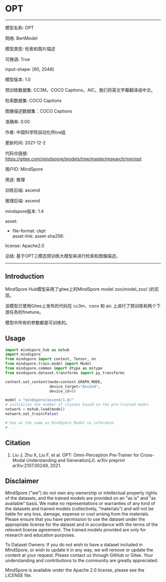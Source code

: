 # OPT

---

模型名称: OPT

网络: BertModel

模型类型: 检索和图片描述

可微调: True

input-shape: [90, 2048]

模型版本: 1.0

预训练数据集: CC3M，COCO Captions，AIC，我们将英文字幕翻译成中文。

检索数据集: COCO Captions

图像描述数据集：COCO Captions

准确率: 0.00

作者: 中国科学院自动化所iva组

更新时间: 2021-12-2

代码仓链接:  https://gitee.com/mindspore/models/tree/master/research/mm/opt

用户ID: MindSpore

用途: 推理

训练后端: ascend

推理后端: ascend

mindspore版本: 1.4

asset:  

-
    file-format: ckpt  
    asset-link:
    asset-sha256:

license: Apache2.0

总结: 基于OPT三模态预训练大模型来进行检索和图像描述。

---

## Introduction

MindSpore Hub模型采用了gitee上的MindSpore model zoo(model_zoo/ )的实现。

该模型已使用Gitee上发布的代码在 cc3m、coco 和 aic 上进行了预训练和两个下游任务的finetune。

模型中所有的参数都是可训练的。

## Usage

```python
import mindspore_hub as mshub
import mindspore
from mindspore import context, Tensor, nn
from mindspore.train.model import Model
from mindspore.common import dtype as mstype
from mindspore.dataset.transforms import py_transforms

context.set_context(mode=context.GRAPH_MODE,
                    device_target="Ascend",
                    device_id=0)

model = "mindspore/ascend/1.0/"
# initialize the number of classes based on the pre-trained model
network = mshub.load(model)
network.set_train(False)

# Use as the same as MindSpore Model to inference.
# ...
```

## Citation

1. Liu J, Zhu X, Liu F, et al. OPT: Omni-Perception Pre-Trainer for Cross-Modal Understanding and Generation[J]. arXiv preprint arXiv:2107.00249, 2021.

## Disclaimer

MindSpore ("we") do not own any ownership or intellectual property rights of the datasets, and the trained models are provided on an "as is" and "as available" basis. We make no representations or warranties of any kind of the datasets and trained models (collectively, “materials”) and will not be liable for any loss, damage, expense or cost arising from the materials. Please ensure that you have permission to use the dataset under the appropriate license for the dataset and in accordance with the terms of the relevant license agreement. The trained models provided are only for research and education purposes.

To Dataset Owners: If you do not wish to have a dataset included in MindSpore, or wish to update it in any way, we will remove or update the content at your request. Please contact us through GitHub or Gitee. Your understanding and contributions to the community are greatly appreciated.

MindSpore is available under the Apache 2.0 license, please see the LICENSE file.